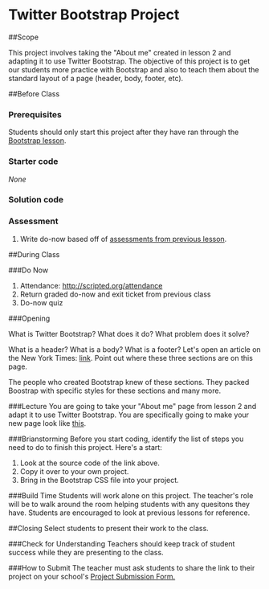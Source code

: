 # Twitter Bootstrap Project

##Scope

This project involves taking the "About me" created in lesson 2 and adapting it to use Twitter Bootstrap. The objective of this project is to get our students more practice with Bootstrap and also to teach them about the standard layout of a page (header, body, footer, etc).
 
##Before Class

### Prerequisites
Students should only start this project after they have ran through the [Bootstrap lesson](https://github.com/ScriptEdcurriculum/curriculum/tree/master/units/3-CSS/lessons/4-bootstrap).

### Starter code
*None*

### Solution code


### Assessment

1. Write do-now based off of [assessments from previous lesson](../../../3-css/lessons/4-bootstrap/assessments/).

##During Class

###Do Now

1. Attendance: http://scripted.org/attendance
2. Return graded do-now and exit ticket from previous class
3. Do-now quiz

###Opening

What is Twitter Bootstrap? What does it do? What problem does it solve? 

What is a header? What is a body? What is a footer? Let's open an article on the New York Times: [link](http://www.nytimes.com/2014/08/27/dining/the-virtues-of-green-bell-peppers.html?_r=1). Point out where these three sections are on this page.

The people who created Bootstrap knew of these sections. They packed Boostrap with specific styles for these sections and many more.

###Lecture
You are going to take your "About me" page from lesson 2 and adapt it to use Twitter Bootstrap. You are specifically going to make your new page look like [this](http://getbootstrap.com/examples/jumbotron-narrow/). 

###Brianstorming
Before you start coding, identify the list of steps you need to do to finish this project. Here's a start:

1. Look at the source code of the link above.
2. Copy it over to your own project.
3. Bring in the Bootstrap CSS file into your project.

###Build Time
Students will work alone on this project. The teacher's role will be to walk around the room helping students with any quesitons they have. Students are encouraged to look at previous lessons for reference.

##Closing
Select students to present their work to the class.

###Check for Understanding
Teachers should keep track of student success while they are presenting to the class.

###How to Submit
The teacher must ask students to share the link to their project on your school's [Project Submission Form.](https://docs.google.com/a/scripted.org/spreadsheets/d/1kaVH9hmkDCbBul19583UMPxl6IJ3-4pHgBQ2BU6TKDk/edit#gid=0)
